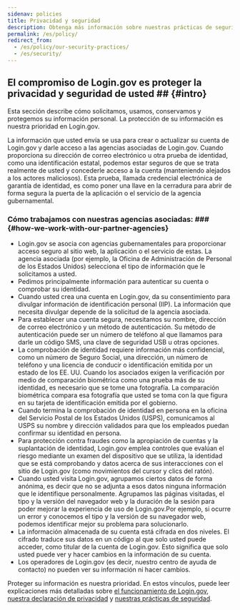 ```yaml
---
sidenav: policies
title: Privacidad y seguridad
description: Obtenga más información sobre nuestras prácticas de seguridad y privacidad
permalink: /es/policy/
redirect_from:
  - /es/policy/our-security-practices/
  - /es/security/
---
```

## El compromiso de Login.gov es proteger la privacidad y seguridad de usted ## {#intro}

Esta sección describe cómo solicitamos, usamos, conservamos y protegemos su información personal. La protección de su información es nuestra prioridad en Login.gov.

La información que usted envía se usa para crear o actualizar su cuenta de Login.gov y darle acceso a las agencias asociadas de Login.gov. Cuando proporciona su dirección de correo electrónico u otra prueba de identidad, como una identificación estatal, podemos estar seguros de que se trata realmente de usted y concederle acceso a la cuenta (manteniendo alejados a los actores maliciosos). Esta prueba, llamada credencial electrónica de garantía de identidad, es como poner una llave en la cerradura para abrir de forma segura la puerta de la aplicación o el servicio de la agencia gubernamental.

###  Cómo trabajamos con nuestras agencias asociadas: ### {#how-we-work-with-our-partner-agencies}

* Login.gov se asocia con agencias gubernamentales para proporcionar acceso seguro al sitio web, la aplicación o el servicio de estas. La agencia asociada (por ejemplo, la Oficina de Administración de Personal de los Estados Unidos) selecciona el tipo de información que le solicitamos a usted.
* Pedimos principalmente información para autenticar su cuenta o comprobar su identidad.
* Cuando usted crea una cuenta en Login.gov, da su consentimiento para divulgar información de identificación personal (IIP). La información que necesita divulgar depende de la solicitud de la agencia asociada.
* Para establecer una cuenta segura, necesitamos su nombre, dirección de correo electrónico y un método de autenticación. Su método de autenticación puede ser un número de teléfono al que llamamos para darle un código SMS, una clave de seguridad USB u otras opciones.
* La comprobación de identidad requiere información más confidencial, como un número de Seguro Social, una dirección, un número de teléfono y una licencia de conducir o identificación emitida por un estado de los EE. UU. Cuando los asociados exigen la verificación por medio de comparación biométrica como una prueba más de su identidad, es necesario que se tome una fotografía. La comparación biométrica compara esa fotografía que usted se toma con la que figura en su tarjeta de identificación emitida por el gobierno.
* Cuando termina la comprobación de identidad en persona en la oficina del Servicio Postal de los Estados Unidos (USPS), comunicamos al USPS su nombre y dirección validados para que los empleados puedan confirmar su identidad en persona.
* Para protección contra fraudes como la apropiación de cuentas y la suplantación de identidad, Login.gov emplea controles que evalúan el riesgo mediante un examen del dispositivo que se utiliza, la identidad que se está comprobando y datos acerca de sus interacciones con el sitio de Login.gov (como movimientos del cursor y clics del ratón).
* Cuando usted visita Login.gov, agrupamos ciertos datos de forma anónima, es decir que no se adjunta a esos datos ninguna información que le identifique personalmente. Agrupamos las páginas visitadas, el tipo y la versión del navegador web y la duración de la sesión para poder mejorar la experiencia de uso de Login.gov.Por ejemplo, si ocurre un error y conocemos el tipo y la versión de su navegador web, podemos identificar mejor su problema para solucionarlo.
* La información almacenada de su cuenta está cifrada en dos niveles. El cifrado traduce sus datos en un código al que solo usted puede acceder, como titular de la cuenta de Login.gov. Esto significa que solo usted puede ver y hacer cambios en la información de su cuenta.
* Los operadores de Login.gov (es decir, nuestro centro de ayuda de contacto) no pueden ver su información ni hacer cambios.

Proteger su información es nuestra prioridad. En estos vínculos, puede leer explicaciones más detalladas sobre [el funcionamiento de Login.gov](/es/policy/how-does-it-work/), [nuestra declaración de privacidad](/es/policy/our-privacy-act-statement/) y [nuestras prácticas de seguridad](/es/policy/our-security-practices/).